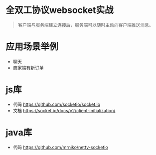 # 全双工协议websocket实战

> 客户端与服务端建立连接后，服务端可以随时主动向客户端推送消息。

# 应用场景举例
* 聊天
* 商家端有新订单

# js库

* 代码 https://github.com/socketio/socket.io
* 文档 https://socket.io/docs/v2/client-initialization/

# java库

* 代码 https://github.com/mrniko/netty-socketio
